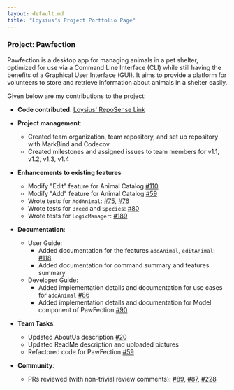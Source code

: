 ```yaml
---
layout: default.md
title: "Loysius's Project Portfolio Page"
---
```


### Project: Pawfection

Pawfection is a desktop app for managing animals in a pet shelter, optimized for use via a Command Line Interface (CLI)
while still having the benefits of a Graphical User Interface (GUI). It aims to provide a platform for volunteers to
store and retrieve information about animals in a shelter easily.

Given below are my contributions to the project:

* **Code contributed**: [Loysius' RepoSense Link](https://nus-cs2103-ay2324s1.github.io/tp-dashboard/?search=blizzeracz&breakdown=true)

* **Project management**:
    * Created team organization, team repository, and set up repository with MarkBind and Codecov
    * Created milestones and assigned issues to team members for v1.1, v1.2, v1.3, v1.4

* **Enhancements to existing features**
    * Modify "Edit" feature for Animal Catalog [#110](https://github.com/AY2324S1-CS2103T-F08-3/tp/pull/110)
    * Modify "Add" feature for Animal Catalog [#59](https://github.com/AY2324S1-CS2103T-F08-3/tp/pull/59)
    * Wrote tests for `AddAnimal`: [#75](https://github.com/AY2324S1-CS2103T-F08-3/tp/pull/75), [#76](https://github.com/AY2324S1-CS2103T-F08-3/tp/pull/76) 
    * Wrote tests for `Breed` and `Species`: [#80](https://github.com/AY2324S1-CS2103T-F08-3/tp/pull/80)
    * Wrote tests for `LogicManager`: [#189](https://github.com/AY2324S1-CS2103T-F08-3/tp/pull/189)

* **Documentation**:
  * User Guide:
    * Added documentation for the features `addAnimal`, `editAnimal`: [#118](https://github.com/AY2324S1-CS2103T-F08-3/tp/pull/118)
    * Added documentation for command summary and features summary
  * Developer Guide:
    * Added implementation details and documentation for use cases for `addAnimal` [#86](https://github.com/AY2324S1-CS2103T-F08-3/tp/pull/86) 
    * Added implementation details and documentation for Model component of PawFection [#90](https://github.com/AY2324S1-CS2103T-F08-3/tp/pull/90)

* **Team Tasks**:
    * Updated AboutUs description [#20](https://github.com/AY2324S1-CS2103T-F08-3/tp/pull/20)
    * Updated ReadMe description and uploaded pictures
    * Refactored code for PawFection [#59](https://github.com/AY2324S1-CS2103T-F08-3/tp/pull/59)

* **Community**:
    * PRs reviewed (with non-trivial review comments): [#89](https://github.com/AY2324S1-CS2103T-F08-3/tp/pull/89), [#87](https://github.com/AY2324S1-CS2103T-F08-3/tp/pull/87), [#228](https://github.com/AY2324S1-CS2103T-F08-3/tp/pull/228)




